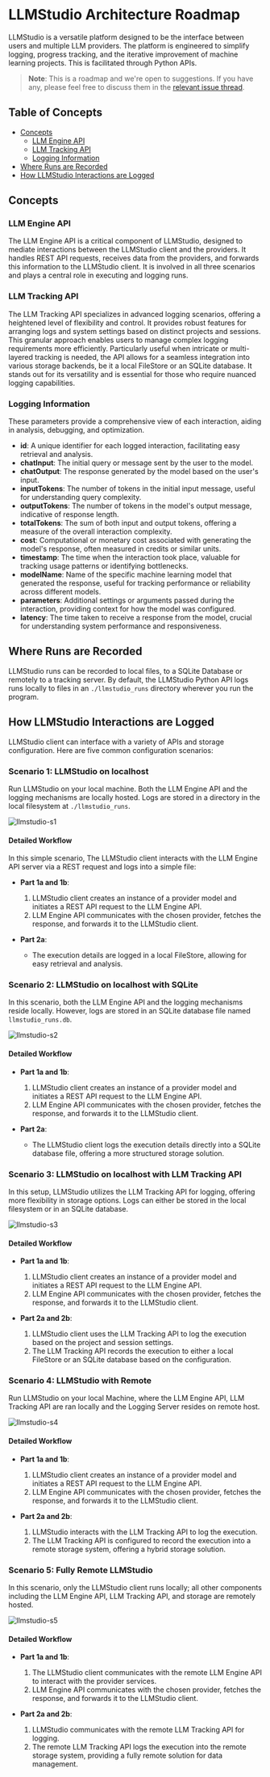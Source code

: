 ```

```

# LLMStudio Architecture Roadmap

LLMStudio is a versatile platform designed to be the interface between users and multiple LLM providers. The platform is engineered to simplify logging, progress tracking, and the iterative improvement of machine learning projects. This is facilitated through Python APIs.

> **Note**: This is a roadmap and we're open to suggestions. If you have any, please feel free to discuss them in the [relevant issue thread](https://github.com/TensorOpsAI/LLMstudio/issues/14).

## Table of Concepts

- [Concepts](#concepts)
  - [LLM Engine API](#llm-engine-api)
  - [LLM Tracking API](#llm-tracking-api)
  - [Logging Information](#logging-information)
- [Where Runs are Recorded](#where-runs-are-recorded)
- [How LLMStudio Interactions are Logged](#how-llmstudio-interactions-are-logged)

## Concepts

### LLM Engine API

The LLM Engine API is a critical component of LLMStudio, designed to mediate interactions between the LLMStudio client and the providers. It handles REST API requests, receives data from the providers, and forwards this information to the LLMStudio client. It is involved in all three scenarios and plays a central role in executing and logging runs.

### LLM Tracking API

The LLM Tracking API specializes in advanced logging scenarios, offering a heightened level of flexibility and control. It provides robust features for arranging logs and system settings based on distinct projects and sessions. This granular approach enables users to manage complex logging requirements more efficiently. Particularly useful when intricate or multi-layered tracking is needed, the API allows for a seamless integration into various storage backends, be it a local FileStore or an SQLite database. It stands out for its versatility and is essential for those who require nuanced logging capabilities.

### Logging Information

These parameters provide a comprehensive view of each interaction, aiding in analysis, debugging, and optimization.

- **id**: A unique identifier for each logged interaction, facilitating easy retrieval and analysis.
- **chatInput**: The initial query or message sent by the user to the model.
- **chatOutput**: The response generated by the model based on the user's input.
- **inputTokens**: The number of tokens in the initial input message, useful for understanding query complexity.
- **outputTokens**: The number of tokens in the model's output message, indicative of response length.
- **totalTokens**: The sum of both input and output tokens, offering a measure of the overall interaction complexity.
- **cost**: Computational or monetary cost associated with generating the model's response, often measured in credits or similar units.
- **timestamp**: The time when the interaction took place, valuable for tracking usage patterns or identifying bottlenecks.
- **modelName**: Name of the specific machine learning model that generated the response, useful for tracking performance or reliability across different models.
- **parameters**: Additional settings or arguments passed during the interaction, providing context for how the model was configured.
- **latency**: The time taken to receive a response from the model, crucial for understanding system performance and responsiveness.

## Where Runs are Recorded

LLMStudio runs can be recorded to local files, to a SQLite Database or remotely to a tracking server. By default, the LLMStudio Python API logs runs locally to files in an `./llmstudio_runs` directory wherever you run the program.

## How LLMStudio Interactions are Logged

LLMStudio client can interface with a variety of APIs and storage configuration. Here are five common configuration scenarios:

### Scenario 1: LLMStudio on localhost

Run LLMStudio on your local machine. Both the LLM Engine API and the logging mechanisms are locally hosted. Logs are stored in a directory in the local filesystem at `./llmstudio_runs`.

![llmstudio-s1](llmstudio-s1.png)
#### Detailed Workflow
In this simple scenario, The LLMStudio client interacts with the LLM Engine API server via a REST request and logs into a simple file:
- **Part 1a and 1b**:

  1. LLMStudio client creates an instance of a provider model and initiates a REST API request to the LLM Engine API.
  2. LLM Engine API communicates with the chosen provider, fetches the response, and forwards it to the LLMStudio client.
- **Part 2a**:

  - The execution details are logged in a local FileStore, allowing for easy retrieval and analysis.

### Scenario 2: LLMStudio on localhost with SQLite

In this scenario, both the LLM Engine API and the logging mechanisms reside locally. However, logs are stored in an SQLite database file named `llmstudio_runs.db`.

![llmstudio-s2](llmstudio-s2.png)

#### Detailed Workflow

- **Part 1a and 1b**:

  1. LLMStudio client creates an instance of a provider model and initiates a REST API request to the LLM Engine API.
  2. LLM Engine API communicates with the chosen provider, fetches the response, and forwards it to the LLMStudio client.
- **Part 2a**:

  - The LLMStudio client logs the execution details directly into a SQLite database file, offering a more structured storage solution.

### Scenario 3: LLMStudio on localhost with LLM Tracking API

In this setup, LLMStudio utilizes the LLM Tracking API for logging, offering more flexibility in storage options. Logs can either be stored in the local filesystem or in an SQLite database.

![llmstudio-s3](llmstudio-s3.png)

#### Detailed Workflow

- **Part 1a and 1b**:

  1. LLMStudio client creates an instance of a provider model and initiates a REST API request to the LLM Engine API.
  2. LLM Engine API communicates with the chosen provider, fetches the response, and forwards it to the LLMStudio client.
- **Part 2a and 2b**:

  1. LLMStudio client uses the LLM Tracking API to log the execution based on the project and session settings.
  2. The LLM Tracking API records the execution to either a local FileStore or an SQLite database based on the configuration.

### Scenario 4: LLMStudio with Remote

Run LLMStudio on your local Machine, where the LLM Engine API, LLM Tracking API are ran locally and the Logging Server resides on remote host.

![llmstudio-s4](llmstudio-s4.png)

#### Detailed Workflow

- **Part 1a and 1b**:

  1. LLMStudio client creates an instance of a provider model and initiates a REST API request to the LLM Engine API.
  2. LLM Engine API communicates with the chosen provider, fetches the response, and forwards it to the LLMStudio client.
- **Part 2a and 2b**:

  1. LLMStudio interacts with the LLM Tracking API to log the execution.
  2. The LLM Tracking API is configured to record the execution into a remote storage system, offering a hybrid storage solution.

### Scenario 5: Fully Remote LLMStudio

In this scenario, only the LLMStudio client runs locally; all other components including the LLM Engine API, LLM Tracking API, and storage are remotely hosted.

![llmstudio-s5](llmstudio-s5.png)

#### Detailed Workflow

- **Part 1a and 1b**:

  1. The LLMStudio client communicates with the remote LLM Engine API to interact with the provider services.
  2. LLM Engine API communicates with the chosen provider, fetches the response, and forwards it to the LLMStudio client.
- **Part 2a and 2b**:

  1. LLMStudio communicates with the remote LLM Tracking API for logging.
  2. The remote LLM Tracking API logs the execution into the remote storage system, providing a fully remote solution for data management.
